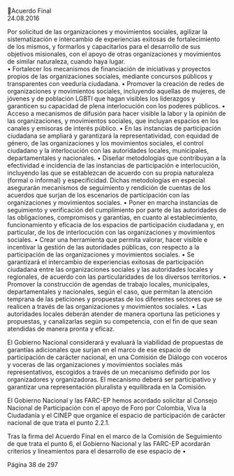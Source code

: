 Acuerdo Final  
24.08.2016  

Por  solicitud  de  las  organizaciones  y  movimientos  sociales,  agilizar  la  sistematización  e 
intercambio de experiencias exitosas de fortalecimiento de los mismos, y formarlos y capacitarlos 
para el desarrollo de sus objetivos misionales, con el apoyo de otras organizaciones y movimientos 
de similar naturaleza, cuando haya lugar.  
• Fortalecer los mecanismos de financiación de iniciativas y proyectos propios de las organizaciones 
sociales, mediante concursos públicos y transparentes con veeduría ciudadana. 
• Promover la creación de redes de organizaciones y movimientos sociales, incluyendo aquellas de 
mujeres,  de  jóvenes  y  de  población  LGBTI  que  hagan  visibles  los  liderazgos  y  garanticen  su 
capacidad de plena interlocución con los poderes públicos. 
• Acceso a mecanismos de difusión para hacer visible la labor y la opinión de las organizaciones, y 
movimientos sociales, que incluyan espacios en los canales y emisoras de interés público. 
• En las instancias de participación ciudadana se ampliará y garantizará la representatividad, con 
equidad de género, de las organizaciones y los movimientos sociales, el control ciudadano y la 
interlocución con las autoridades locales, municipales, departamentales y nacionales. 
• Diseñar  metodologías  que  contribuyan  a  la  efectividad  e  incidencia  de  las  instancias  de 
participación  e  interlocución,  incluyendo  las  que  se  establezcan  de  acuerdo  con  su  propia 
naturaleza  (formal  o  informal)  y  especificidad.  Dichas  metodologías  en  especial  asegurarán 
mecanismos de seguimiento y rendición de cuentas de los acuerdos que surjan de los escenarios 
de participación con las organizaciones y movimientos sociales. 
• Poner  en  marcha  instancias  de  seguimiento  y  verificación  del  cumplimiento  por  parte  de  las 
autoridades  de  las  obligaciones,  compromisos  y  garantías,  en  cuanto  al  establecimiento, 
funcionamiento y eficacia de los espacios de participación ciudadana y, en particular, de los de 
interlocución con las organizaciones y movimientos sociales. 
• Crear una herramienta que permita valorar, hacer visible e incentivar la gestión de las autoridades 
públicas, con respecto a la participación de las organizaciones y movimientos sociales. 
• Se  garantizará  el  intercambio  de  experiencias  exitosas  de  participación  ciudadana  entre  las 
organizaciones sociales y las autoridades locales y regionales, de acuerdo con las particularidades 
de los diversos territorios. 
• Promover  la  construcción  de  agendas  de  trabajo  locales,  municipales,  departamentales  y 
nacionales, según el caso, que permitan la atención temprana de las peticiones y propuestas de 
los diferentes sectores que se realicen a través de las organizaciones y movimientos sociales. 
• Las  autoridades  locales  deberán  atender  de  manera  oportuna  las  peticiones  y  propuestas,  y 
canalizarlas según su competencia, con el fin de que sean atendidas de manera pronta y eficaz. 
 
El  Gobierno  Nacional  considerará  y  evaluará  la  viabilidad  de  propuestas  de  garantías  adicionales  que 
surjan en el marco de ese espacio de participación de carácter nacional, en una Comisión de Diálogo con 
voceros y voceras de las organizaciones y movimientos sociales más representativos, escogidos a través 
de un mecanismo definido por los organizadores y organizadoras. El mecanismo deberá ser participativo 
y garantizar una representación pluralista y equilibrada en la Comisión. 
 
El Gobierno Nacional y las FARC-EP hemos acordado solicitar al Consejo Nacional de Participación con el 
apoyo de Foro por Colombia, Viva la Ciudadanía y el CINEP que organice el espacio de participación de 
carácter nacional de que trata el punto 2.2.1.  
 
Tras la firma del Acuerdo Final en el marco de la Comisión de Seguimiento de que trata el punto 6, el 
Gobierno Nacional y las FARC-EP acordarán criterios y lineamientos para el desarrollo de ese espacio de 
•

Página 38 de 297 
 

